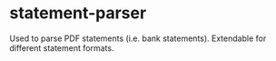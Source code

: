 # statement-parser

Used to parse PDF statements (i.e. bank statements). Extendable for different statement formats.

